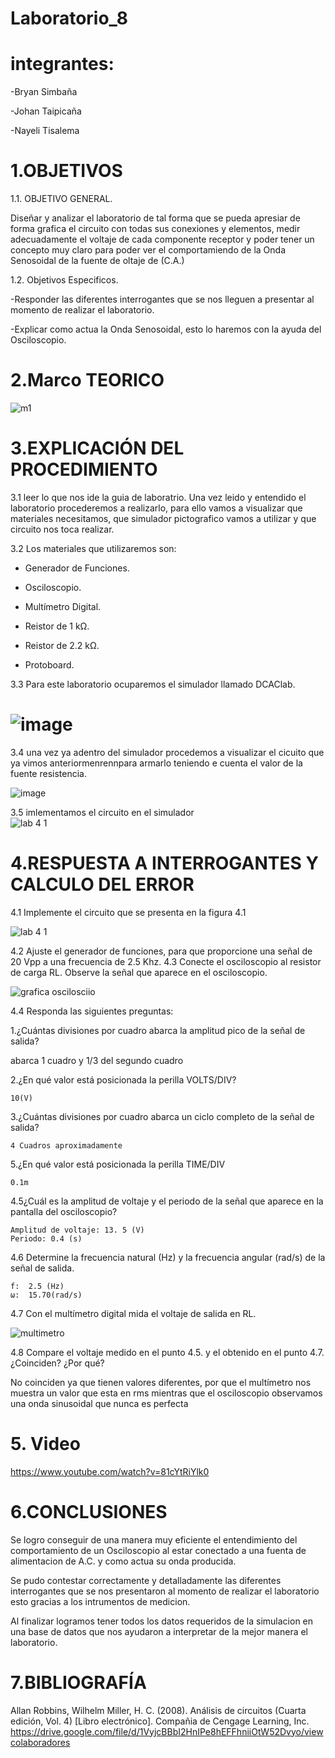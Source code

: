 
# Laboratorio_8

# integrantes:

-Bryan Simbaña

-Johan Taipicaña

-Nayeli Tisalema

# 1.OBJETIVOS

1.1. OBJETIVO GENERAL.

Diseñar y analizar el laboratorio de tal forma que se pueda apresiar de forma grafica el circuito con todas sus conexiones y elementos, medir adecuadamente el voltaje de cada componente receptor y poder tener un concepto muy claro para poder ver el comportamiendo de la Onda Senosoidal de la fuente de oltaje de (C.A.)

1.2. Objetivos Especificos.



-Responder las diferentes interrogantes que se nos lleguen a presentar al momento de realizar el laboratorio.


-Explicar  como actua la Onda Senosoidal, esto lo haremos con la ayuda del Osciloscopio.


# 2.Marco TEORICO

![m1](https://user-images.githubusercontent.com/85522189/132277599-0404c38e-e476-424f-9a23-b62afc7944b9.PNG)

# 3.EXPLICACIÓN DEL PROCEDIMIENTO

3.1 leer lo que nos ide la guia de laboratrio. Una vez leido y entendido el laboratorio procederemos a realizarlo, para ello vamos a visualizar que materiales necesitamos, que simulador pictografico vamos a utilizar y que circuito nos toca realizar.

3.2 Los materiales que utilizaremos son:

* Generador de Funciones.

* Osciloscopio.

* Multímetro Digital.

* Reistor de 1 kΩ.

* Reistor de 2.2 kΩ.

* Protoboard.

3.3 Para este laboratorio ocuparemos el simulador llamado DCAClab.

#  ![image](https://user-images.githubusercontent.com/85320165/132339824-532645de-ef93-4fad-8627-203b6c87dc5d.png)
 
 3.4 una vez ya adentro del simulador procedemos a visualizar el cicuito que ya vimos anteriormenrennpara armarlo teniendo e cuenta el valor de la fuente resistencia.     
 
 ![image](https://user-images.githubusercontent.com/85320165/132340259-b22b7f13-6728-4cbe-9e82-68bd96210301.png)

3.5 imlementamos el circuito en el simulador                                                                                                                                                                                                                                                                                                                                                                                              
![lab 4 1](https://user-images.githubusercontent.com/81887698/132283451-313ea32d-0610-48b6-ba0b-c2157d8ce943.PNG)


# 4.RESPUESTA A INTERROGANTES Y CALCULO DEL ERROR

4.1	Implemente el circuito que se presenta en la figura 4.1

![lab 4 1](https://user-images.githubusercontent.com/81887698/132283451-313ea32d-0610-48b6-ba0b-c2157d8ce943.PNG)

4.2 Ajuste el generador de funciones, para que proporcione una señal de 20 Vpp a una frecuencia de 2.5 Khz.
4.3	Conecte el osciloscopio al resistor de carga RL. Observe la señal que aparece en el osciloscopio.

![grafica oscilosciio](https://user-images.githubusercontent.com/81887698/132283461-16742220-35e9-493b-a94a-d1a3914e2dff.PNG)


4.4	Responda las siguientes preguntas:
  
  1.¿Cuántas divisiones por cuadro abarca la amplitud pico de la señal de salida?
    
   abarca 1 cuadro y 1/3 del segundo cuadro
  
  2.¿En qué valor está posicionada la perilla VOLTS/DIV?
    
    10(V)
    
  3.¿Cuántas divisiones por cuadro abarca un ciclo completo de la señal de salida?
  
    4 Cuadros aproximadamente
    
  5.¿En qué valor está posicionada la perilla TIME/DIV
  
    0.1m
    
4.5¿Cuál es la amplitud de voltaje y el periodo de la señal que aparece en la pantalla del osciloscopio?

    Amplitud de voltaje: 13. 5 (V) 
    Periodo: 0.4 (s)
    
4.6 Determine la frecuencia natural (Hz) y la frecuencia angular (rad/s) de la señal de salida.

    f:	2.5	(Hz)
    ω:	15.70(rad/s)
  
4.7	Con el multímetro digital mida el voltaje de salida en RL.

![multimetro](https://user-images.githubusercontent.com/81887698/132283471-ba4e68dd-0833-466f-9fcb-059c548beec8.PNG)


4.8	Compare el voltaje medido en el punto 4.5. y el obtenido en el punto 4.7.
¿Coinciden?	¿Por qué?

No coinciden ya que tienen valores diferentes, por que el multímetro nos muestra un valor que esta en rms
mientras que el osciloscopio observamos una onda sinusoidal que nunca es perfecta

# 5. Video 

https://www.youtube.com/watch?v=81cYtRiYlk0

# 6.CONCLUSIONES

Se logro conseguir de una manera muy eficiente el entendimiento del comportamiento de un Osciloscopio al estar conectado a una fuenta de alimentacion de A.C. y como actua su onda producida.

Se pudo contestar correctamente y detalladamente las diferentes interrogantes que se nos presentaron al momento de realizar el laboratorio esto gracias a los intrumentos de medicion.

Al finalizar logramos tener todos los datos requeridos de la simulacion en una base de datos que nos ayudaron a interpretar de la mejor manera el laboratorio.


# 7.BIBLIOGRAFÍA 

Allan Robbins, Wilhelm Miller, H. C. (2008). Análisis de circuitos (Cuarta edición, Vol. 4) [Libro electrónico]. Compañia de Cengage Learning, Inc. https://drive.google.com/file/d/1VyjcBBbI2HnIPe8hEFFhniiOtW52Dvyo/viewcolaboradores
